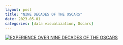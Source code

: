 ```yaml
---
layout: post
title: "NINE DECADES OF THE OSCARS"
date: 2023-05-01
categories: [data visualization, Oscars]
---
```


<!DOCTYPE html>
<html>
  <head>
    <title>Racial Analysis for the Oscars</title>
  </head>
  <body>
    <div class='tableauPlaceholder' id='viz1682351170434' style='position: relative'>
      <noscript>
        <a href='#'>
          <img alt='EXPERIENCE OVER NINE DECADES OF THE OSCARS  ' 
               src='https:&#47;&#47;public.tableau.com&#47;static&#47;images&#47;Os&#47;Oscar_16823507897630&#47;4&#47;1_rss.png' style='border: none' />
        </a>
      </noscript>
      <object class='tableauViz'  style='display:none;'>
        <param name='host_url' value='https%3A%2F%2Fpublic.tableau.com%2F' /> 
        <param name='embed_code_version' value='3' /> 
        <param name='site_root' value='' />
        <param name='name' value='Oscar_16823507897630&#47;4' />
        <param name='tabs' value='no' />
        <param name='toolbar' value='yes' />
        <param name='static_image' 
               value='https:&#47;&#47;public.tableau.com&#47;static&#47;images&#47;Os&#47;Oscar_16823507897630&#47;4&#47;1.png' /> 
        <param name='animate_transition' value='yes' />
        <param name='display_static_image' value='yes' />
        <param name='display_spinner' value='yes' />
        <param name='display_overlay' value='yes' />
        <param name='display_count' value='yes' />
        <param name='language' value='zh-CN' />
      </object>
    </div>
    <script type='text/javascript'>                    
      var divElement = document.getElementById('viz1682351170434');                    
      var vizElement = divElement.getElementsByTagName('object')[0];                    
      vizElement.style.width='100%';vizElement.style.height=(divElement.offsetWidth*0.75)+'px';                    
      var scriptElement = document.createElement('script');                    
      scriptElement.src = 'https://public.tableau.com/javascripts/api/viz_v1.js';                    
      vizElement.parentNode.insertBefore(scriptElement, vizElement);                
    </script>
  </body>
</html>
